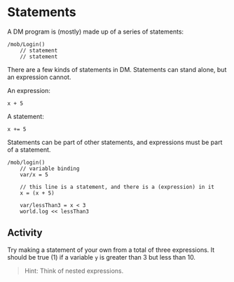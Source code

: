 # Statements

A DM program is (mostly) made up of a series of statements:

```dm
/mob/Login()
	// statement
	// statement
```
There are a few kinds of statements in DM. Statements can stand alone, but an expression cannot.

An expression:
```dm
x + 5
```

A statement:
```dm
x += 5
```

Statements can be part of other statements, and expressions must be part of a statement.
```dm
/mob/login()
	// variable binding
	var/x = 5

	// this line is a statement, and there is a (expression) in it
	x = (x + 5)
	
	var/lessThan3 = x < 3
	world.log << lessThan3
```

## Activity
Try making a statement of your own from a total of three expressions. It should be true (1) if a variable `y` is greater than 3 but less than 10.
> Hint: Think of nested expressions.
